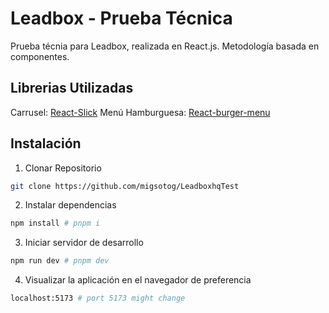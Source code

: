 # Leadbox - Prueba Técnica

Prueba técnia para Leadbox, realizada en React.js.
Metodología basada en componentes.

## Librerias Utilizadas

Carrusel: [React-Slick](https://react-slick.neostack.com)
Menú Hamburguesa: [React-burger-menu](https://negomi.github.io/react-burger-menu/)

## Instalación

1. Clonar Repositorio

```bash
git clone https://github.com/migsotog/LeadboxhqTest
```

2. Instalar dependencias

```bash
npm install # pnpm i
```

3. Iniciar servidor de desarrollo

```bash
npm run dev # pnpm dev
```

4. Visualizar la aplicación en el navegador de preferencia

```bash
localhost:5173 # port 5173 might change
```
